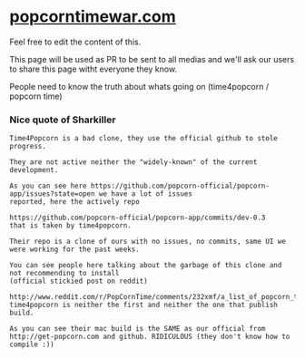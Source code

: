 [popcorntimewar.com](http://popcorntimewar.com/)
==================

Feel free to edit the content of this.

This page will be used as PR to be sent to all medias and we'll ask our users to share this page witht everyone they know.

People need to know the truth about whats going on (time4popcorn / popcorn time)


### Nice quote of Sharkiller

```
Time4Popcorn is a bad clone, they use the official github to stole progress.

They are not active neither the "widely-known" of the current development. 

As you can see here https://github.com/popcorn-official/popcorn-app/issues?state=open we have a lot of issues 
reported, here the actively repo 

https://github.com/popcorn-official/popcorn-app/commits/dev-0.3
that is taken by time4popcorn. 

Their repo is a clone of ours with no issues, no commits, same UI we were working for the past weeks.

You can see people here talking about the garbage of this clone and not recommending to install
(official stickied post on reddit) 

http://www.reddit.com/r/PopCornTime/comments/232xmf/a_list_of_popcorn_time_clones_and_android/ time4popcorn is neither the first and neither the one that publish build. 

As you can see their mac build is the SAME as our official from http://get-popcorn.com and github. RIDICULOUS (they don't know how to compile :))
```
